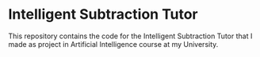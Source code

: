 # Intelligent Subtraction Tutor
This repository contains the code for the Intelligent Subtraction Tutor that I made as project in Artificial Intelligence course at my University. 
